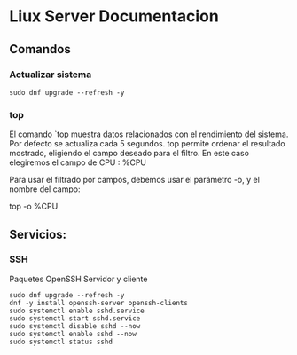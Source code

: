 # Liux Server Documentacion

## Comandos

### Actualizar sistema
```
sudo dnf upgrade --refresh -y
```

### top

El comando `top muestra datos relacionados con el rendimiento del sistema. Por defecto se actualiza cada 5 segundos.
top permite ordenar el resultado mostrado, eligiendo el campo deseado para el filtro. En este caso elegiremos el campo de CPU : %CPU
 

Para usar el filtrado por campos, debemos usar el parámetro -o, y el nombre del campo:

top -o %CPU




## Servicios:
### SSH
Paquetes OpenSSH Servidor y cliente 
```
sudo dnf upgrade --refresh -y
dnf -y install openssh-server openssh-clients
sudo systemctl enable sshd.service
sudo systemctl start sshd.service
sudo systemctl disable sshd --now
sudo systemctl enable sshd --now
sudo systemctl status sshd
```

